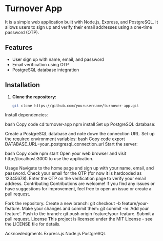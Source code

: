 # Turnover App

It is a simple web application built with Node.js, Express, and PostgreSQL. It allows users to sign up and verify their email addresses using a one-time password (OTP).

## Features

- User sign up with name, email, and password
- Email verification using OTP
- PostgreSQL database integration

## Installation

1. **Clone the repository:**
   ```bash
   git clone https://github.com/yourusername/turnover-app.git
Install dependencies:

bash
Copy code
cd turnover-app
npm install
Set up PostgreSQL database:

Create a PostgreSQL database and note down the connection URL.
Set up the required environment variables:
bash
Copy code
export DATABASE_URL=your_postgresql_connection_url
Start the server:

bash
Copy code
npm start
Open your web browser and visit http://localhost:3000 to use the application.

Usage
Navigate to the home page and sign up with your name, email, and password.
Check your email for the OTP (for now it is hardcoded as 12345678).
Enter the OTP on the verification page to verify your email address.
Contributing
Contributions are welcome! If you find any issues or have suggestions for improvement, feel free to open an issue or create a pull request.

Fork the repository.
Create a new branch: git checkout -b feature/your-feature.
Make your changes and commit them: git commit -m 'Add your feature'.
Push to the branch: git push origin feature/your-feature.
Submit a pull request.
License
This project is licensed under the MIT License - see the LICENSE file for details.

Acknowledgments
Express.js
Node.js
PostgreSQL

